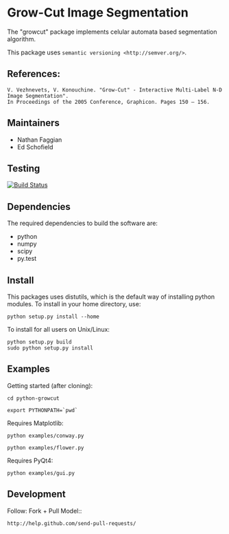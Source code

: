 Grow-Cut Image Segmentation
==========================

The "growcut" package implements celular automata based segmentation algorithm.

This package uses `semantic versioning <http://semver.org/>`.

References:
-----------

    V. Vezhnevets, V. Konouchine. "Grow-Cut" - Interactive Multi-Label N-D Image Segmentation". 
    In Proceedings of the 2005 Conference, Graphicon. Pages 150 – 156.


Maintainers
-----------

   - Nathan Faggian
   - Ed Schofield

Testing
-------

[![Build Status](https://travis-ci.org/nfaggian/python-growcut.png?branch=master)](https://travis-ci.org/nfaggian/python-growcut)

Dependencies
------------

The required dependencies to build the software are:

  - python
  - numpy
  - scipy
  - py.test

Install
-------

This packages uses distutils, which is the default way of installing python modules. To install in your home directory, use:

    python setup.py install --home

To install for all users on Unix/Linux:

    python setup.py build
    sudo python setup.py install

Examples
--------

Getting started (after cloning):

    cd python-growcut
    
    export PYTHONPATH=`pwd`

Requires Matplotlib:

    python examples/conway.py
    
    python examples/flower.py

Requires PyQt4:

    python examples/gui.py

Development
-----------

Follow: Fork + Pull Model::

    http://help.github.com/send-pull-requests/
